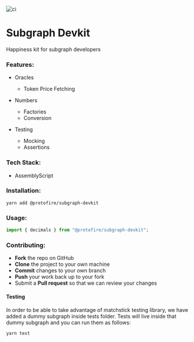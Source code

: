 ![ci](https://github.com/protofire/subgraph-devkit/actions/workflows/ci.yaml/badge.svg)

# Subgraph Devkit

Happiness kit for subgraph developers

### Features:

- Oracles

  - Token Price Fetching

- Numbers

  - Factories
  - Conversion

- Testing
  - Mocking
  - Assertions

### Tech Stack:

- AssemblyScript

### Installation:

```shell
yarn add @protofire/subgraph-devkit
```

### Usage:

```typescript
import { decimals } from "@protofire/subgraph-devkit";
```

### Contributing:

- **Fork** the repo on GitHub
- **Clone** the project to your own machine
- **Commit** changes to your own branch
- **Push** your work back up to your fork
- Submit a **Pull request** so that we can review your changes

#### Testing

In order to be able to take advantage of matchstick testing library, we have added a dummy subgraph inside tests folder.
Tests will live inside that dummy subgraph and you can run them as follows:

```shell
yarn test
```
